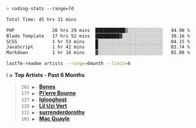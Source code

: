 ```zsh
> coding-stats --range=7d
```

<!--START_SECTION:waka-->

```txt
Total Time: 45 hrs 31 mins

PHP              20 hrs 29 mins  ███████████▒░░░░░░░░░░░░░   44.90 %
Blade Template   17 hrs 52 mins  █████████▓░░░░░░░░░░░░░░░   39.16 %
SCSS             1 hr 53 mins    █░░░░░░░░░░░░░░░░░░░░░░░░   04.15 %
JavaScript       1 hr 42 mins    █░░░░░░░░░░░░░░░░░░░░░░░░   03.74 %
Markdown         1 hr 16 mins    ▓░░░░░░░░░░░░░░░░░░░░░░░░   02.80 %
```

<!--END_SECTION:waka-->

```zsh
lastfm-readme artists --range=6month --limit=6
```

<!--START_LASTFM_ARTISTS:{"period": "6month", "rows": 6}-->
<a href="https://last.fm" target="_blank"><img src="https://user-images.githubusercontent.com/17434202/215290617-e793598d-d7c9-428f-9975-156db1ba89cc.svg" alt="Last.fm Logo" width="18" height="13"/></a> **Top Artists - Past 6 Months**

> `262 ▶️` ∙ **[Bones](https://www.last.fm/music/Bones)**<br/>
> `177 ▶️` ∙ **[Pi’erre Bourne](https://www.last.fm/music/Pi%E2%80%99erre+Bourne)**<br/>
> `127 ▶️` ∙ **[Iglooghost](https://www.last.fm/music/Iglooghost)**<br/>
> `125 ▶️` ∙ **[Lil Uzi Vert](https://www.last.fm/music/Lil+Uzi+Vert)**<br/>
> `111 ▶️` ∙ **[surrenderdorothy](https://www.last.fm/music/surrenderdorothy)**<br/>
> `103 ▶️` ∙ **[Mac Quayle](https://www.last.fm/music/Mac+Quayle)**<br/>
<!--END_LASTFM_ARTISTS-->
